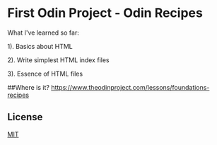 # First Odin Project - Odin Recipes

What I've learned so far:

1). Basics about HTML

2). Write simplest HTML index files

3). Essence of HTML files 

##Where is it?
https://www.theodinproject.com/lessons/foundations-recipes

## License
[MIT](https://choosealicense.com/licenses/mit/)
